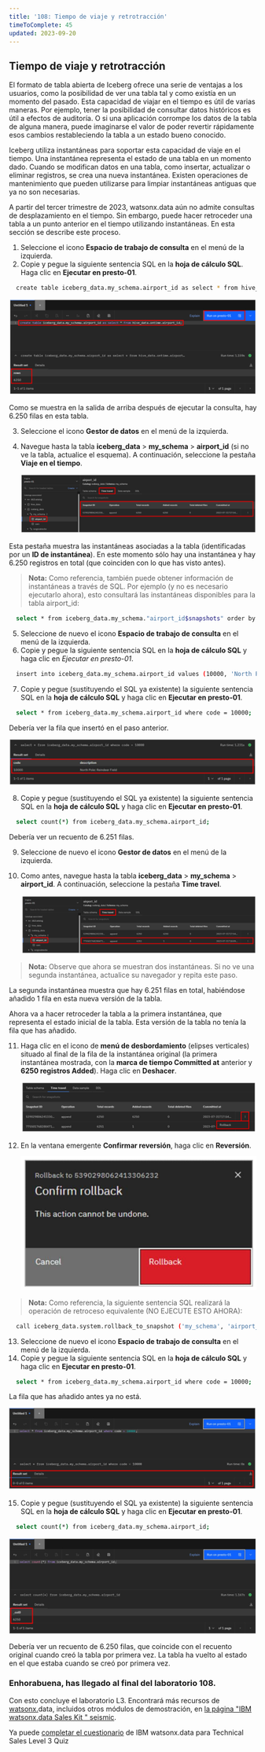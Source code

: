 ```yaml
---
title: '108: Tiempo de viaje y retrotracción'
timeToComplete: 45
updated: 2023-09-20
---
```


## Tiempo de viaje y retrotracción

El formato de tabla abierta de Iceberg ofrece una serie de ventajas a los usuarios, como la posibilidad de ver una tabla tal y como existía en un momento del pasado. Esta capacidad de viajar en el tiempo es útil de varias maneras. Por ejemplo, tener la posibilidad de consultar datos históricos es útil a efectos de auditoría. O si una aplicación corrompe los datos de la tabla de alguna manera, puede imaginarse el valor de poder revertir rápidamente esos cambios restableciendo la tabla a un estado bueno conocido.

Iceberg utiliza instantáneas para soportar esta capacidad de viaje en el tiempo. Una instantánea representa el estado de una tabla en un momento dado. Cuando se modifican datos en una tabla, como insertar, actualizar o eliminar registros, se crea una nueva instantánea. Existen operaciones de mantenimiento que pueden utilizarse para limpiar instantáneas antiguas que ya no son necesarias.

A partir del tercer trimestre de 2023, watsonx.data aún no admite consultas de desplazamiento en el tiempo. Sin embargo, puede hacer retroceder una tabla a un punto anterior en el tiempo utilizando instantáneas. En esta sección se describe este proceso.

1.  Seleccione el icono **Espacio de trabajo de consulta** en el menú de la izquierda.
2.  Copie y pegue la siguiente sentencia SQL en la **hoja de cálculo SQL**. Haga clic en **Ejecutar en presto-01**.

```bash
  create table iceberg_data.my_schema.airport_id as select * from hive_data.ontime.airport_id;
```

![](./images/108/result.png)

Como se muestra en la salida de arriba después de ejecutar la consulta, hay 6.250 filas en esta tabla.

3.  Seleccione el icono **Gestor de datos** en el menú de la izquierda.

4.  Navegue hasta la tabla **iceberg_data** > **my_schema** > **airport_id** (si no ve la tabla, actualice el esquema). A continuación, seleccione la pestaña **Viaje en el tiempo**.

    ![](./images/108/time-travel.png)

Esta pestaña muestra las instantáneas asociadas a la tabla (identificadas por un **ID de instantánea**). En este momento sólo hay una instantánea y hay 6.250 registros en total (que coinciden con lo que has visto antes).

> **Nota:** Como referencia, también puede obtener información de instantáneas a través de SQL. Por ejemplo (y no es necesario ejecutarlo ahora), esto consultará las instantáneas disponibles para la tabla airport_id:

```bash
  select * from iceberg_data.my_schema."airport_id$snapshots" order by committed_at;
```

5.  Seleccione de nuevo el icono **Espacio de trabajo de consulta** en el menú de la izquierda.
6.  Copie y pegue la siguiente sentencia SQL en la **hoja de cálculo SQL** y haga clic en _Ejecutar en presto-01_.

```bash
  insert into iceberg_data.my_schema.airport_id values (10000, 'North Pole: Reindeer Field');
```

7.  Copie y pegue (sustituyendo el SQL ya existente) la siguiente sentencia SQL en la **hoja de cálculo SQL** y haga clic en **Ejecutar en presto-01**.

```bash
  select * from iceberg_data.my_schema.airport_id where code = 10000;
```

Debería ver la fila que insertó en el paso anterior.

![](./images/108/insert-result.png)

8.  Copie y pegue (sustituyendo el SQL ya existente) la siguiente sentencia SQL en la **hoja de cálculo SQL** y haga clic en **Ejecutar en presto-01**.

```bash
  select count(*) from iceberg_data.my_schema.airport_id;
```

Debería ver un recuento de 6.251 filas.

9.  Seleccione de nuevo el icono **Gestor de datos** en el menú de la izquierda.

10. Como antes, navegue hasta la tabla **iceberg_data** > **my_schema** > **airport_id**. A continuación, seleccione la pestaña **Time travel**.

    ![](./images/108/time-travel-snapshot.png)

> **Nota:** Observe que ahora se muestran dos instantáneas. Si no ve una segunda instantánea, actualice su navegador y repita este paso.

La segunda instantánea muestra que hay 6.251 filas en total, habiéndose añadido 1 fila en esta nueva versión de la tabla.

Ahora va a hacer retroceder la tabla a la primera instantánea, que representa el estado inicial de la tabla. Esta versión de la tabla no tenía la fila que has añadido.

11. Haga clic en el icono de **menú de desbordamiento** (elipses verticales) situado al final de la fila de la instantánea original (la primera instantánea mostrada, con la **marca de tiempo Committed at** anterior y **6250 registros Added**). Haga clic en **Deshacer**.

    ![](./images/108/rollback.png)

12. En la ventana emergente **Confirmar reversión**, haga clic en **Reversión**.

    ![](./images/108/rollback-confirm.png)

> **Nota:** Como referencia, la siguiente sentencia SQL realizará la operación de retroceso equivalente (NO EJECUTE ESTO AHORA):

```bash
  call iceberg_data.system.rollback_to_snapshot ('my_schema', 'airport_id', <snapshotID>);
```

13. Seleccione de nuevo el icono **Espacio de trabajo de consulta** en el menú de la izquierda.
14. Copie y pegue la siguiente sentencia SQL en la **hoja de cálculo SQL** y haga clic en **Ejecutar en presto-01**.

```bash
  select * from iceberg_data.my_schema.airport_id where code = 10000;
```

La fila que has añadido antes ya no está.

![](./images/108/rollback-result.png)

15. Copie y pegue (sustituyendo el SQL ya existente) la siguiente sentencia SQL en la **hoja de cálculo SQL** y haga clic en **Ejecutar en presto-01**.

```bash
  select count(*) from iceberg_data.my_schema.airport_id;
```

![](./images/108/result-original.png)

Debería ver un recuento de 6.250 filas, que coincide con el recuento original cuando creó la tabla por primera vez. La tabla ha vuelto al estado en el que estaba cuando se creó por primera vez.

### Enhorabuena, has llegado al final del laboratorio 108.

Con esto concluye el laboratorio L3. Encontrará más recursos de [watsonx.](https://ibm.seismic.com/Link/Content/DCbbPfP64CX3RG4CJPH7bH8XjGBP)data, incluidos otros módulos de demostración, en [la página "IBM watsonx.data Sales Kit " seismic](https://ibm.seismic.com/Link/Content/DCbbPfP64CX3RG4CJPH7bH8XjGBP).

Ya puede [completar el cuestionario](https://learn.ibm.com/course/view.php?id=13178) de IBM watsonx.data para Technical Sales Level 3 Quiz

